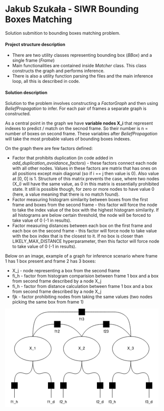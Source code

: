 # Jakub Szukała - SIWR Bounding Boxes Matching

Solution submition to bounding boxes matching problem.

#### Project structure description
- There are two utility classes representing bounding box (*BBox*) and a single frame (*Frame*)
- Main functionalities are contained inside *Matcher* class. This class constructs the graph and performs inference.
- There is also a utility function parsing the files and the main inference loop, all this is described in code.

#### Solution description
Solution to the problem involves constructing a *FactorGraph* and then using *BeliefPropagation* to infer. For each pair of frames a separate graph is constructed.

As a central point in the graph we have **variable nodes X_i** that represent indexes to predict / match on the secnod frame. So their number is n = number of boxes on second frame. These variables after *BeliefPropagation* will take the most probable values of bounding boxes indexes.

On the graph there are few factors defined:
- Factor that prohibits duplication (in code added in *add_duplication_avoidance_factors*) - these factors connect each node with all other nodes. Values in these factors are matrix that has ones on all positions except main diagonal (so if i == j then value is 0). Also value at [0, 0] is 1. Structure of this matrix prevents the case, where two nodes (X_i) will have the same value, as 0 in this matrix is essentially prohibited state. It still is possible though, for zero or more nodes to have value 0 (here, a value meaning that there is no match found).
- Factor measuring histogram similarity between boxes from the first frame and boxes from the second frame - this factor will force the node to take the index value of the box with the highest histogram similarity. If all histograms are below certain threshold, the node will be forced to take value of 0 (-1 in results).
- Factor measuring distances between each box on the first frame and each box on the second frame - this factor will force node to take value with the box index that is the closest to it. If no box is closer than LIKELY_MAX_DISTANCE hyperparameter, then this factor will force node to take value of 0 (-1 in results).

Below on an image, example of a graph for inference scenario where frame 1 has 1 box present and frame 2 has 3 boxes:
- X_j - node representing a box from the second frame
- fi_h - factor from histogram comparision between frame 1 box and a box from second frame described by a node X_j
- fi_h - factor from distance calculation between frame 1 box and a box from second frame described by a node X_j
- fjk - factor prohibiting nodes from taking the same values (two nodes picking the same box from frame 1)

![diagram](bbox_matching_factor_graph.drawio.png)